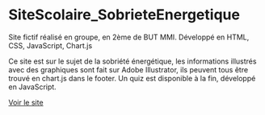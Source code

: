# SiteScolaire_SobrieteEnergetique
Site fictif réalisé en groupe, en 2ème de BUT MMI. Développé en HTML, CSS, JavaScript, Chart.js

Ce site est sur le sujet de la sobriété énergétique, les informations illustrés avec des graphiques sont fait sur Adobe Illustrator, ils peuvent tous être trouvé en chart.js dans le footer. 
Un quiz est disponible à la fin, développé en JavaScript. 

<a href= "https://hoffmannc.etu.mmi-unistra.fr/SAE303/">Voir le site </a>
